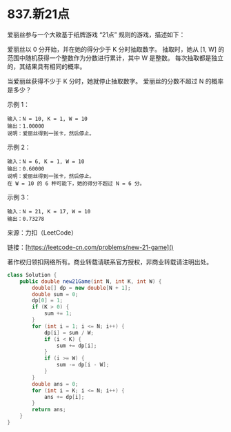 # 837.新21点
爱丽丝参与一个大致基于纸牌游戏 “21点” 规则的游戏，描述如下：

爱丽丝以 0 分开始，并在她的得分少于 K 分时抽取数字。 抽取时，她从 [1, W] 的范围中随机获得一个整数作为分数进行累计，其中 W 是整数。 每次抽取都是独立的，其结果具有相同的概率。

当爱丽丝获得不少于 K 分时，她就停止抽取数字。 爱丽丝的分数不超过 N 的概率是多少？

示例 1：

```
输入：N = 10, K = 1, W = 10
输出：1.00000
说明：爱丽丝得到一张卡，然后停止。
```
示例 2：

```
输入：N = 6, K = 1, W = 10
输出：0.60000
说明：爱丽丝得到一张卡，然后停止。
在 W = 10 的 6 种可能下，她的得分不超过 N = 6 分。
```
示例 3：

```
输入：N = 21, K = 17, W = 10
输出：0.73278
```

来源：力扣（LeetCode）

链接：[https://leetcode-cn.com/problems/new-21-game]()

著作权归领扣网络所有。商业转载请联系官方授权，非商业转载请注明出处。

```java
class Solution {
    public double new21Game(int N, int K, int W) {
        double[] dp = new double[N + 1];
        double sum = 0;
        dp[0] = 1;
        if (K > 0) {
            sum += 1;
        }
        for (int i = 1; i <= N; i++) {
            dp[i] = sum / W;
            if (i < K) {
                sum += dp[i];
            }
            if (i >= W) {
                sum -= dp[i - W];
            }
        }
        double ans = 0;
        for (int i = K; i <= N; i++) {
            ans += dp[i];
        }
        return ans;
    }
}
```